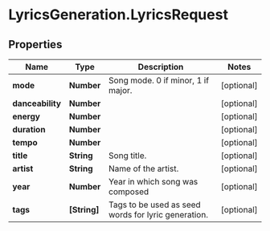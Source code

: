 # LyricsGeneration.LyricsRequest

## Properties
Name | Type | Description | Notes
------------ | ------------- | ------------- | -------------
**mode** | **Number** | Song mode. 0 if minor, 1 if major. | [optional] 
**danceability** | **Number** |  | [optional] 
**energy** | **Number** |  | [optional] 
**duration** | **Number** |  | [optional] 
**tempo** | **Number** |  | [optional] 
**title** | **String** | Song title. | [optional] 
**artist** | **String** | Name of the artist. | [optional] 
**year** | **Number** | Year in which song was composed | [optional] 
**tags** | **[String]** | Tags to be used as seed words for lyric generation. | [optional] 


